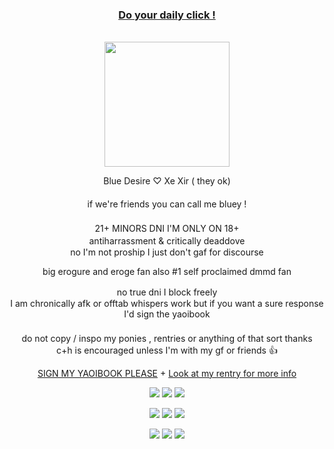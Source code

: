 
 <h3 align="center"
   
**[Do your daily click ! ](https://arab.org/click-to-help/palestine/)** 

  <img src="https://komarev.com/ghpvc/?username=goreporn&style=flat-square&color=blue" alt=""/>
		
  </h3>
    
<p align="center">
  <img src="https://i.postimg.cc/NfVPbkzJ/art-by-asarigg.gif" width="200"/ >
 </p>
 

 
<div align="center">
  
  Blue Desire ♡ Xe Xir ( they ok) 　　　　　　　　　　　　　　　　　　　　　　　　　　　　　　　　　　　　　　　　　　　　　　　　　　　　　　　　　　　　　　　　　　　　　　　　　　　　　　　　　　　　　　　　　　　　　　　　　　　　　　　　　　　　　　　　　　　　　　　　　　　　　　　　　　　　　　　　　　　　　　　　　　　　　　　　　　　　　　　　　　　　　　　　　　 
if we're friends you can call me bluey !  　　　　　　　　　　　　　　　　　　　　　　　　　　　　　　　　　　　　　　　　　　　　　　　　　　　　　　　　　　　　　　　　　　　　　　　　　　　　　　　　　　　　　　　　　　　　　　　　　　　　　　　　　　　　　　　　　　　　　　　　　　　　　　　　　　　　　　　　　　　　　　　　　　　　　　　　　　　　　　　　　　　　　　
21+ MINORS DNI I'M ONLY ON 18+　　　　　　　　　　　　　　　　　　　　　　　　　　　　　　　　　　　　　　　　　　　　　　　　　　　　　　　　　　　　　　　　　　　　　　　　　　　　　　　　　　　　　　　　　　　　　　　　　　　　　　　　　　　　　　　　　　　　　　　　　　　　　　　　　　　　　　　　　　　　　　　　　　　　　　　　　　　　　　　　　　　　　　　　　　　　　　　　
antiharrassment & critically deaddove　　　　　　　　　　　　　　　　　　　　　　　　　　　　　　　　　　　　　　　　　　　　　　　　　　　　　　　　　　　　　　　　　　　　　　　　　　　　　　　　　　　　　　　　　　　　　　　　　　　　　　　　　　　　　　　　　　　　　　　　　　　　　　　　　　　　　　　　　　　　　　　　　　　　　　　　　　　　　　　　　　　　　　　　　　　　　　　　
no I'm not proship I just don't gaf for discourse

big erogure and eroge fan also #1 self proclaimed dmmd fan

no true dni I block freely　　 　　　　　　　　　　　　　　　　　　　　　　　　　　　　　　　　　　　　　　　　　　　　　　　　　　　　　　　　　　　　　　　　　　　　　　　　　　　　　　　　　　　　　　　　　　　　　　　　　　　　　　　　　　　　　　　　　　　　　　　　　　　　　　　　　　　　　　　　　　　　　　　　　　　　　　　　　　　　　　　　　　　　　　　　　　　　　　　　
I am chronically afk or offtab 
whispers work but if you want a sure response I'd sign the yaoibook 　　　　　　　　　　　　　　　　　　　　　　　　　　　　　　　　　　　　　　　　　　　　　　　　　　　　　　　　　　　　　　　　　　　　　　　　　　　　　　　　　　　　　　　　　　　　　　　　　　　　　　　　　　　　　　　　　　　　　　　　　　　　　　　　　　　　　　　　　　　　　　　　　　　　　　　　　
do not copy / inspo my ponies , rentries or anything of that sort thanks　　　　　　　　　　　　　　　　　　　　　　　　　　　　　　　　　　　　　　　　　　　　　　　　　　　　　　　　　　　　　　　　　　　　　　　　　　　　　　　　　　　　　　　　　　　　　　　　　　　　　　　　　　　　　　　　　　　　　　　　　　　　　　　　　　　　　　　　　　　　　　　　　　　　　　
c+h is encouraged unless I'm with my gf or friends 👍

[SIGN MY YAOIBOOK PLEASE](https://slyblue.atabook.org/) + [Look at my rentry for more info](https://rentry.co/slyblue)

	 
![](https://i.postimg.cc/25C7r09S/image.jpg) ![](https://i.postimg.cc/3xYtxrdh/image5.jpg) ![](https://i.postimg.cc/ZKrfmvYj/image6.jpg)

![](https://i.postimg.cc/9F3xsY2r/image7.jpg) ![](https://i.postimg.cc/Kc3q9sd6/image8.jpg) ![](https://i.postimg.cc/fyd8JJcz/image9.jpg)

![](https://i.postimg.cc/vZT6zCK9/image11.jpg) ![]([https://i.postimg.cc/vZT6zCK9/image11.jpg) ![](https://i.postimg.cc/c4XnfdF0/image10.jpg)
</div>
